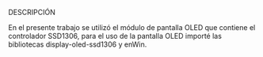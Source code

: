 DESCRIPCIÓN 

En el presente trabajo se utilizó el módulo de pantalla OLED que contiene el controlador SSD1306, para el uso de la pantalla OLED importé las bibliotecas display-oled-ssd1306 y enWin.
